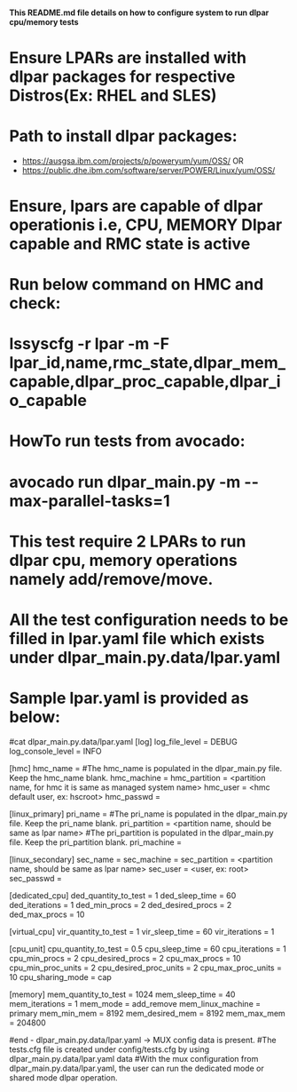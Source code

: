 #### This README.md file details on how to configure system to run dlpar cpu/memory tests ####
# Ensure LPARs are installed with dlpar packages for respective Distros(Ex: RHEL and SLES) #
# Path to install dlpar packages:
- https://ausgsa.ibm.com/projects/p/poweryum/yum/OSS/
OR
- https://public.dhe.ibm.com/software/server/POWER/Linux/yum/OSS/
#
# Ensure, lpars are capable of dlpar operationis i.e, CPU, MEMORY Dlpar capable and RMC state is active
# Run below command on HMC and check: 
# lssyscfg -r lpar -m <managed system name> -F lpar_id,name,rmc_state,dlpar_mem_capable,dlpar_proc_capable,dlpar_io_capable
#
# HowTo run tests from avocado:
# avocado run dlpar_main.py -m <path for lpar.yaml> --max-parallel-tasks=1
# This test require 2 LPARs to run dlpar cpu, memory operations namely add/remove/move.
# All the test configuration needs to be filled in lpar.yaml file which exists under dlpar_main.py.data/lpar.yaml
#
# Sample lpar.yaml is provided as below:
#cat dlpar_main.py.data/lpar.yaml
[log]
log_file_level = DEBUG
log_console_level = INFO

[hmc]
hmc_name = <fully qualified hmc hostname>  #The hmc_name is populated in the dlpar_main.py file. Keep the hmc_name blank.
hmc_machine = <managed system name> 
hmc_partition = <partition name, for hmc it is same as managed system name> 
hmc_user = <hmc default user, ex: hscroot>
hmc_passwd = <hscroot password>

[linux_primary]
pri_name = <lpar name> #The pri_name is populated in the dlpar_main.py file. Keep the pri_name blank.
pri_partition = <partition name, should be same as lpar name> #The pri_partition is populated in the dlpar_main.py file. Keep the pri_partition blank.
pri_machine = <managed system name> 


[linux_secondary]
sec_name = <lpar name> 
sec_machine = <managed system name> 
sec_partition = <partition name, should be same as lpar name>
sec_user = <user, ex: root> 
sec_passwd = <root password> 

[dedicated_cpu]
ded_quantity_to_test = 1
ded_sleep_time = 60
ded_iterations = 1
ded_min_procs = 2
ded_desired_procs = 2
ded_max_procs = 10

[virtual_cpu]
vir_quantity_to_test = 1
vir_sleep_time = 60
vir_iterations = 1

[cpu_unit]
cpu_quantity_to_test = 0.5
cpu_sleep_time = 60
cpu_iterations = 1
cpu_min_procs = 2
cpu_desired_procs = 2
cpu_max_procs = 10
cpu_min_proc_units = 2
cpu_desired_proc_units = 2
cpu_max_proc_units = 10
cpu_sharing_mode = cap

[memory]
mem_quantity_to_test = 1024
mem_sleep_time = 40
mem_iterations = 1
mem_mode = add_remove
mem_linux_machine = primary
mem_min_mem = 8192
mem_desired_mem = 8192
mem_max_mem = 204800

#end - dlpar_main.py.data/lpar.yaml -> MUX config data is present.
#The tests.cfg file is created under config/tests.cfg by using dlpar_main.py.data/lpar.yaml data 
#With the mux configuration from dlpar_main.py.data/lpar.yaml, the user can run the dedicated mode or shared mode dlpar operation.
